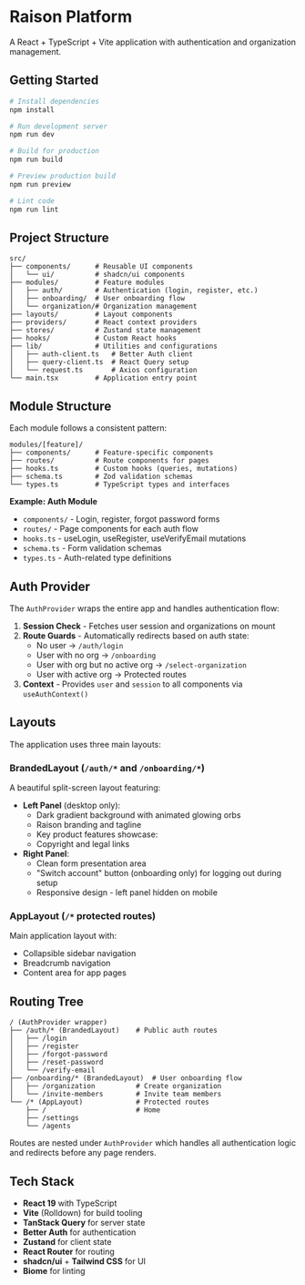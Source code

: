 # Raison Platform

A React + TypeScript + Vite application with authentication and organization management.

## Getting Started

```bash
# Install dependencies
npm install

# Run development server
npm run dev

# Build for production
npm run build

# Preview production build
npm run preview

# Lint code
npm run lint
```

## Project Structure

```
src/
├── components/      # Reusable UI components
│   └── ui/          # shadcn/ui components
├── modules/         # Feature modules
│   ├── auth/        # Authentication (login, register, etc.)
│   ├── onboarding/  # User onboarding flow
│   └── organization/# Organization management
├── layouts/         # Layout components
├── providers/       # React context providers
├── stores/          # Zustand state management
├── hooks/           # Custom React hooks
├── lib/             # Utilities and configurations
│   ├── auth-client.ts   # Better Auth client
│   ├── query-client.ts  # React Query setup
│   └── request.ts       # Axios configuration
└── main.tsx         # Application entry point
```

## Module Structure

Each module follows a consistent pattern:

```
modules/[feature]/
├── components/      # Feature-specific components
├── routes/          # Route components for pages
├── hooks.ts         # Custom hooks (queries, mutations)
├── schema.ts        # Zod validation schemas
└── types.ts         # TypeScript types and interfaces
```

**Example: Auth Module**
- `components/` - Login, register, forgot password forms
- `routes/` - Page components for each auth flow
- `hooks.ts` - useLogin, useRegister, useVerifyEmail mutations
- `schema.ts` - Form validation schemas
- `types.ts` - Auth-related type definitions

## Auth Provider

The `AuthProvider` wraps the entire app and handles authentication flow:

1. **Session Check** - Fetches user session and organizations on mount
2. **Route Guards** - Automatically redirects based on auth state:
   - No user → `/auth/login`
   - User with no org → `/onboarding`
   - User with org but no active org → `/select-organization`
   - User with active org → Protected routes
3. **Context** - Provides `user` and `session` to all components via `useAuthContext()`

## Layouts

The application uses three main layouts:

### BrandedLayout (`/auth/*` and `/onboarding/*`)
A beautiful split-screen layout featuring:
- **Left Panel** (desktop only):
  - Dark gradient background with animated glowing orbs
  - Raison branding and tagline
  - Key product features showcase:
  - Copyright and legal links
- **Right Panel**:
  - Clean form presentation area
  - "Switch account" button (onboarding only) for logging out during setup
  - Responsive design - left panel hidden on mobile

### AppLayout (`/*` protected routes)
Main application layout with:
- Collapsible sidebar navigation
- Breadcrumb navigation
- Content area for app pages

## Routing Tree

```
/ (AuthProvider wrapper)
├── /auth/* (BrandedLayout)    # Public auth routes
│   ├── /login
│   ├── /register
│   ├── /forgot-password
│   ├── /reset-password
│   └── /verify-email
├── /onboarding/* (BrandedLayout)  # User onboarding flow
│   ├── /organization          # Create organization
│   └── /invite-members        # Invite team members
└── /* (AppLayout)             # Protected routes
    ├── /                      # Home
    ├── /settings
    └── /agents
```

Routes are nested under `AuthProvider` which handles all authentication logic and redirects before any page renders.

## Tech Stack

- **React 19** with TypeScript
- **Vite** (Rolldown) for build tooling
- **TanStack Query** for server state
- **Better Auth** for authentication
- **Zustand** for client state
- **React Router** for routing
- **shadcn/ui** + **Tailwind CSS** for UI
- **Biome** for linting
